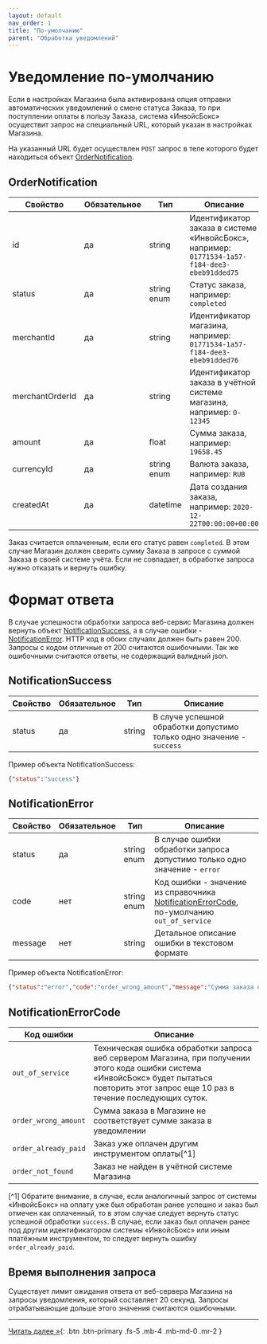 ```yaml
---
layout: default
nav_order: 1
title: "По-умолчанию"
parent: "Обработка уведомлений"
---
```


# Уведомление по-умолчанию

Если в настройках Магазина была активирована опция отправки автоматических уведомлений о смене
статуса Заказа, то при поступлении оплаты в пользу Заказа, система &laquo;ИнвойсБокс&raquo;
осуществит запрос на специальный URL, который указан в настройках Магазина.

На указанный URL будет осуществлен `POST` запрос в теле которого будет находиться объект [OrderNotification](#ordernotification).

## OrderNotification

| Свойство        | Обязательное | Тип         | Описание |
| --------------- | -------------|------------ | -------- |
| id              | да           | string      | Идентификатор заказа в системе &laquo;ИнвойсБокс&raquo;, например: `01771534-1a57-f184-dee3-ebeb91dded75`
| status          | да           | string enum | Статус заказа, например: `completed`
| merchantId      | да           | string      | Идентификатор магазина, например: `01771534-1a57-f184-dee3-ebeb91dded76`
| merchantOrderId | да           | string      | Идентификатор заказа в учётной системе магазина, например: `O-12345`
| amount          | да           | float       | Сумма заказа, например: `19658.45`
| currencyId      | да           | string enum | Валюта заказа, например: `RUB`
| createdAt       | да           | datetime    | Дата создания заказа, например: `2020-12-22T00:00:00+00:00`


Заказ считается оплаченным, если его статус равен `completed`. В этом случае Магазин должен сверить
сумму Заказа в запросе с суммой Заказа в своей системе учёта. Если не совпадает, в обработке запроса
нужно отказать и вернуть ошибку.

# Формат ответа

В случае успешности обработки запроса веб-сервис Магазина должен вернуть объект [NotificationSuccess](#notificationsuccess), а в случае ошибки - [NotificationError](#notificationerror).
HTTP код в обоих случаях должен быть равен 200. Запросы с кодом отличные от 200 считаются ошибочными. Так же ошибочными считаются ответы, не содержащий валидный json.

## NotificationSuccess

| Свойство        | Обязательное | Тип         | Описание |
| --------------- | -------------|------------ | -------- |
| status          | да           | string      | В случе успешной обработки допустимо только одно значение - `success`

Пример объекта NotificationSuccess:
```json 
{"status":"success"}
```


## NotificationError

| Свойство        | Обязательное | Тип         | Описание |
| --------------- | -------------|------------ | -------- |
| status          | да           | string enum | В случае ошибки обработки запроса допустимо только одно значение - `error`
| code            | нет          | string enum | Код ошибки - значение из справочника [NotificationErrorCode](#notificationerrorcode), по-умолчанию `out_of_service`
| message         | нет          | string      | Детальное описание ошибки в текстовом формате

Пример объекта NotificationError:
```json 
{"status":"error","code":"order_wrong_amount","message":"Сумма заказа не соответствует сумме оплаты"}
```


## NotificationErrorCode

| Код ошибки            | Описание |
| --------------------- | -------- |
|`out_of_service`       | Техническая ошибка обработки запроса веб сервером Магазина, при получении этого кода ошибки система &laquo;ИнвойсБокс&raquo; будет пытаться повторить этот запрос еще 10 раз в течение последующих суток.
|`order_wrong_amount`   | Сумма заказа в Магазине не соответствует сумме заказа в уведомлении
|`order_already_paid`   | Заказ уже оплачен другим инструментом оплаты[^1]
|`order_not_found`      | Заказ не найден в учётной системе Магазина

[^1] Обратите внимание, в случае, если аналогичный запрос от системы &laquo;ИнвойсБокс&raquo; на оплату уже был обработан ранее успешно и заказ был отмечен как оплаченный, то в этом случае следует вернуть статус успешной обработки `success`.
В случае, если заказ был оплачен ранее под другим идентификатором системы &laquo;ИнвойсБокс&raquo; или иным платёжным инструментом, то следует вернуть ошибку `order_already_paid`.

## Время выполнения запроса

Существует лимит ожидания ответа от веб-сервера Магазина на запросы уведомления, который составляет 20 секунд.
Запросы отрабатывающие дольше этого значения считаются ошибочными.

---

[Читать далее &raquo;](/docs/dictionary){: .btn .btn-primary .fs-5 .mb-4 .mb-md-0 .mr-2 }
